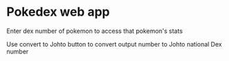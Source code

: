 # Pokedex web app

Enter dex number of pokemon to access that pokemon's stats

Use convert to Johto button to convert output number to Johto national Dex number
